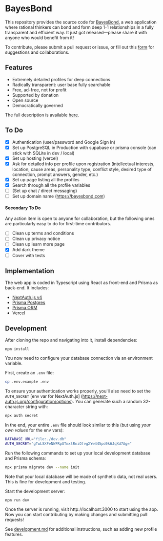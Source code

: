 # BayesBond

This repository provides the source code for [BayesBond](https://bayesbond.vercel.app), a web application where rational thinkers can bond and form deep 1-1 
relationships in a fully transparent and efficient way. It just got released—please share it with anyone who would benefit from it!

To contribute, please submit a pull request or issue, or fill out this [form](https://forms.gle/tKnXUMAbEreMK6FC6) for suggestions and collaborations.

## Features

- Extremely detailed profiles for deep connections
- Radically transparent: user base fully searchable
- Free, ad-free, not for profit
- Supported by donation
- Open source
- Democratically governed

The full description is available [here](https://martinbraquet.com/meeting-rational).

## To Do

- [x] Authentication (user/password and Google Sign In)
- [x] Set up PostgreSQL in Production with supabase or prisma console (can stick with SQLite in dev / local)
- [x] Set up hosting (vercel)
- [x] Ask for detailed info per profile upon registration (intellectual interests, location, cause areas, personality type, conflict style, desired type of connection, prompt answers, gender, etc.)
- [x] Set up page listing all the profiles
- [x] Search through all the profile variables
- [ ] (Set up chat / direct messaging)
- [ ] Set up domain name (https://bayesbond.com)

#### Secondary To Do

Any action item is open to anyone for collaboration, but the following ones are particularly easy to do for first-time contributors.

- [ ] Clean up terms and conditions
- [ ] Clean up privacy notice
- [ ] Clean up learn more page
- [x] Add dark theme
- [ ] Cover with tests

## Implementation

The web app is coded in Typescript using React as front-end and Prisma as back-end. It includes:

- [NextAuth.js v4](https://next-auth.js.org/)
- [Prisma Postgres](https://www.prisma.io/postgres)
- [Prisma ORM](https://www.prisma.io/orm)
- Vercel

## Development

After cloning the repo and navigating into it, install dependencies:

```
npm install
```

You now need to configure your database connection via an environment variable.

First, create an `.env` file:

```bash
cp .env.example .env
```

To ensure your authentication works properly, you'll also need to set the `AUTH_SECRET` [env var for NextAuth.js]
(https://next-auth.js.org/configuration/options). You can generate such a random 32-character string with:
```bash
npx auth secret
```

In the end, your entire `.env` file should look similar to this (but using _your own values_ for the env vars):
```bash
DATABASE_URL="file:./dev.db"
AUTH_SECRET="gTwLSXFeNWFRpUTmxlRniOfegXYw445pd0k6JqXd7Ag="
```

Run the following commands to set up your local development database and Prisma schema:
```bash
npx prisma migrate dev --name init
```
Note that your local database will be made of synthetic data, not real users. This is fine for development and testing.

Start the development server:

```bash
npm run dev
```

Once the server is running, visit http://localhost:3000 to start using the app. Now you can start contributing by 
making changes and submitting pull requests!

See [development.md](docs/development.md) for additional instructions, such as adding new profile features.